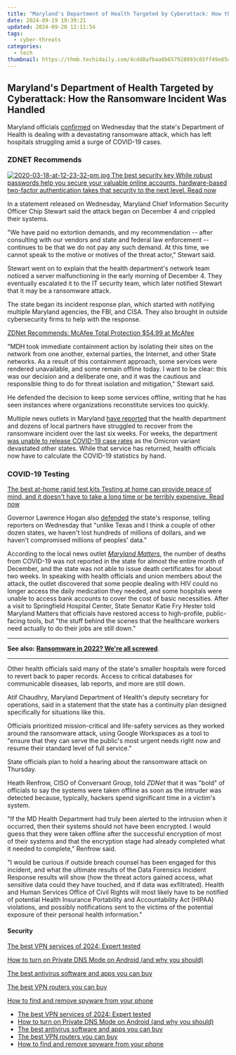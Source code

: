 ```yaml
---
title: "Maryland's Department of Health Targeted by Cyberattack: How the Ransomware Incident Was Handled"
date: 2024-09-19 19:39:21
updated: 2024-09-20 12:11:54
tags:
  - cyber-threats
categories:
  - tech
thumbnail: https://thmb.techidaily.com/4cdd8afbaa8b657928993c65ff49e85d13ed5759387c65adfd46afd484910746.jpg
---
```


## Maryland's Department of Health Targeted by Cyberattack: How the Ransomware Incident Was Handled

Maryland officials [confirmed](https://htv-prod-media.s3.amazonaws.com/files/mdh-and-doit-statements-on-network-security-incident-jan-12-2022-1642006890.pdf) on Wednesday that the state's Department of Health is dealing with a devastating ransomware attack, which has left hospitals struggling amid a surge of COVID-19 cases. 

### **ZDNET** Recommends

[![2020-03-18-at-12-23-32-pm.jpg](https://www.zdnet.com/a/img/resize/3c34ebf72342b1f0704550e1e2edf445f0628572/2020/03/18/7c2e2258-7566-4e66-9059-a1a8aedf00b4/2020-03-18-at-12-23-32-pm.jpg?auto=webp&fit=crop&frame=1&height=238.5&width=459) The best security key While robust passwords help you secure your valuable online accounts, hardware-based two-factor authentication takes that security to the next level.  Read now](https://www.zdnet.com/article/best-security-key/)

In a statement released on Wednesday, Maryland Chief Information Security Officer Chip Stewart said the attack began on December 4 and crippled their systems. 

"We have paid no extortion demands, and my recommendation -- after consulting with our vendors and state and federal law enforcement -- continues to be that we do not pay any such demand. At this time, we cannot speak to the motive or motives of the threat actor," Stewart said. 

Stewart went on to explain that the health department's network team noticed a server malfunctioning in the early morning of December 4\. They eventually escalated it to the IT security team, which later notified Stewart that it may be a ransomware attack. 

The state began its incident response plan, which started with notifying multiple Maryland agencies, the FBI, and CISA. They also brought in outside cybersecurity firms to help with the response. 

[ZDNet Recommends: McAfee Total Protection $54.99 at McAfee](https://www.dpbolvw.net/click-9041660-13894173-1676563788000?sid=zd-%5F%5FCOM%5FCLICK%5FID%5F%5F-dtp)

"MDH took immediate containment action by isolating their sites on the network from one another, external parties, the Internet, and other State networks. As a result of this containment approach, some services were rendered unavailable, and some remain offline today. I want to be clear: this was our decision and a deliberate one, and it was the cautious and responsible thing to do for threat isolation and mitigation," Stewart said. 

He defended the decision to keep some services offline, writing that he has seen instances where organizations reconstitute services too quickly. 

Multiple news outlets in Maryland [have reported](https://www.marylandmatters.org/2022/01/12/a-month-after-cyberattack-health-officers-and-lawmakers-detail-continued-outages/) that the health department and dozens of local partners have struggled to recover from the ransomware incident over the last six weeks. For weeks, the department [was unable to release COVID-19 case rates](https://www.washingtonpost.com/dc-md-va/2021/12/13/maryland-health-department-second-week-after-cyberattack/) as the Omicron variant devastated other states. While that service has returned, health officials now have to calculate the COVID-19 statistics by hand.

### COVID-19 Testing

[The best at-home rapid test kits Testing at home can provide peace of mind, and it doesn't have to take a long time or be terribly expensive.  Read now](https://www.zdnet.com/article/covid-testing-the-best-at-home-rapid-test-kits/)

Governor Lawrence Hogan also [defended](https://www.marylandmatters.org/2022/01/12/attack-on-health-dept-computers-was-ransomware-hogan-and-cyber-czar-acknowledge/) the state's response, telling reporters on Wednesday that "unlike Texas and I think a couple of other dozen states, we haven't lost hundreds of millions of dollars, and we haven't compromised millions of peoples' data." 

According to the local news outlet [_Maryland Matters_](https://www.marylandmatters.org/2022/01/12/attack-on-health-dept-computers-was-ransomware-hogan-and-cyber-czar-acknowledge/), the number of deaths from COVID-19 was not reported in the state for almost the entire month of December, and the state was not able to issue death certificates for about two weeks. In speaking with health officials and union members about the attack, the outlet discovered that some people dealing with HIV could no longer access the daily medication they needed, and some hospitals were unable to access bank accounts to cover the cost of basic necessities. After a visit to Springfield Hospital Center, State Senator Katie Fry Hester told Maryland Matters that officials have restored access to high-profile, public-facing tools, but "the stuff behind the scenes that the healthcare workers need actually to do their jobs are still down." 

---

**See also:** [**Ransomware in 2022? We're all screwed**](https://www.zdnet.com/article/ransomware-in-2022-were-all-screwed/).

---

Other health officials said many of the state's smaller hospitals were forced to revert back to paper records. Access to critical databases for communicable diseases, lab reports, and more are still down. 

Atif Chaudhry, Maryland Department of Health's deputy secretary for operations, said in a statement that the state has a continuity plan designed specifically for situations like this. 

Officials prioritized mission-critical and life-safety services as they worked around the ransomware attack, using Google Workspaces as a tool to "ensure that they can serve the public's most urgent needs right now and resume their standard level of full service."

State officials plan to hold a hearing about the ransomware attack on Thursday. 

Heath Renfrow, CISO of Conversant Group, told _ZDNet_ that it was "bold" of officials to say the systems were taken offline as soon as the intruder was detected because, typically, hackers spend significant time in a victim's system. 

"If the MD Health Department had truly been alerted to the intrusion when it occurred, then their systems should not have been encrypted. I would guess that they were taken offline after the successful encryption of most of their systems and that the encryption stage had already completed what it needed to complete," Renfrow said. 

"I would be curious if outside breach counsel has been engaged for this incident, and what the ultimate results of the Data Forensics Incident Response results will show (how the threat actors gained access, what sensitive data could they have touched, and if data was exfiltrated). Health and Human Services Office of Civil Rights will most likely have to be notified of potential Health Insurance Portability and Accountability Act (HIPAA) violations, and possibly notifications sent to the victims of the potential exposure of their personal health information."

#### Security

[The best VPN services of 2024: Expert tested](https://www.zdnet.com/article/best-vpn/ "The best VPN services of 2024: Expert tested")

[How to turn on Private DNS Mode on Android (and why you should)](https://www.zdnet.com/article/how-to-turn-on-private-dns-mode-on-android-and-why-you-should/ "How to turn on Private DNS Mode on Android (and why you should)")

[The best antivirus software and apps you can buy](https://www.zdnet.com/article/best-antivirus/ "The best antivirus software and apps you can buy")

[The best VPN routers you can buy](https://www.zdnet.com/article/best-vpn-router/ "The best VPN routers you can buy")

[How to find and remove spyware from your phone](https://www.zdnet.com/article/how-to-find-and-remove-spyware-from-your-phone/ "How to find and remove spyware from your phone")

* [The best VPN services of 2024: Expert tested](https://www.zdnet.com/article/best-vpn/ "The best VPN services of 2024: Expert tested")
* [How to turn on Private DNS Mode on Android (and why you should)](https://www.zdnet.com/article/how-to-turn-on-private-dns-mode-on-android-and-why-you-should/ "How to turn on Private DNS Mode on Android (and why you should)")
* [The best antivirus software and apps you can buy](https://www.zdnet.com/article/best-antivirus/ "The best antivirus software and apps you can buy")
* [The best VPN routers you can buy](https://www.zdnet.com/article/best-vpn-router/ "The best VPN routers you can buy")
* [How to find and remove spyware from your phone](https://www.zdnet.com/article/how-to-find-and-remove-spyware-from-your-phone/ "How to find and remove spyware from your phone")

<ins class="adsbygoogle"
     style="display:block"
     data-ad-format="autorelaxed"
     data-ad-client="ca-pub-7571918770474297"
     data-ad-slot="1223367746"></ins>



<ins class="adsbygoogle"
     style="display:block"
     data-ad-client="ca-pub-7571918770474297"
     data-ad-slot="8358498916"
     data-ad-format="auto"
     data-full-width-responsive="true"></ins>
